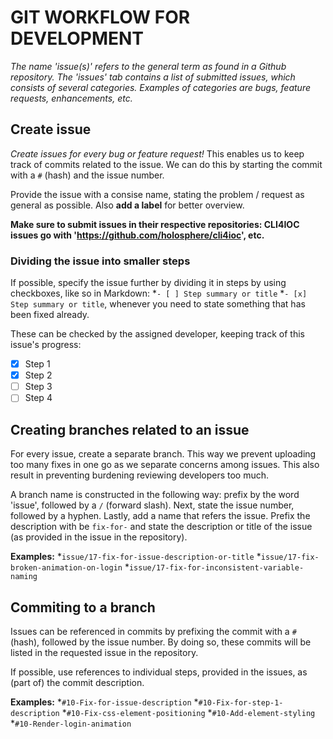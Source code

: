 # GIT WORKFLOW FOR DEVELOPMENT

*The name 'issue(s)' refers to the general term as found in a Github repository. The 'issues' tab contains a list of submitted issues, which consists of several categories. Examples of categories are bugs, feature requests, enhancements, etc.*

## Create issue
_Create issues for every bug or feature request!_ This enables us to keep track of commits related to the issue. We can do this by starting the commit with a `#` (hash) and the issue number.

Provide the issue with a consise name, stating the problem / request as general as possible. Also **add a label** for better overview.

**Make sure to submit issues in their respective repositories: CLI4IOC issues go with 'https://github.com/holosphere/cli4ioc', etc.**

### Dividing the issue into smaller steps ###

If possible, specify the issue further by dividing it in steps by using checkboxes, like so in Markdown:
*`- [ ] Step summary or title`
*`- [x] Step summary or title`, whenever you need to state something that has been fixed already.

These can be checked by the assigned developer, keeping track of this issue's progress:
- [x] Step 1
- [x] Step 2
- [ ] Step 3
- [ ] Step 4

## Creating branches related to an issue
For every issue, create a separate branch. This way we prevent uploading too many fixes in one go as we separate concerns among issues. This also result in preventing burdening reviewing developers too much.

A branch name is constructed in the following way: prefix by the word 'issue', followed by a `/` (forward slash). Next, state the issue number, followed by a hyphen.
Lastly, add a name that refers the issue. Prefix the description with be `fix-for-` and state the description or title of the issue (as provided in the issue in the repository).

**Examples:**
*`issue/17-fix-for-issue-description-or-title`
*`issue/17-fix-broken-animation-on-login`
*`issue/17-fix-for-inconsistent-variable-naming`

## Commiting to a branch
Issues can be referenced in commits by prefixing the commit with a `#` (hash), followed by the issue number. By doing so, these commits will be listed in the requested issue in the repository.

If possible, use references to individual steps, provided in the issues, as (part of) the commit description.

**Examples:**
*`#10-Fix-for-issue-description`
*`#10-Fix-for-step-1-description`
*`#10-Fix-css-element-positioning`
*`#10-Add-element-styling`
*`#10-Render-login-animation`
